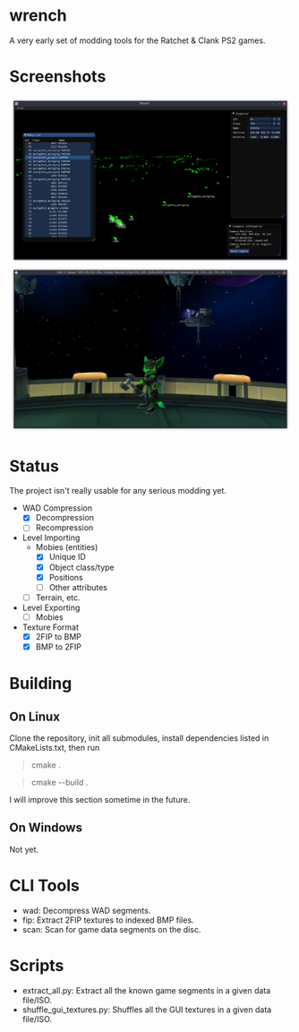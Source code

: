 wrench
======

A very early set of modding tools for the Ratchet & Clank PS2 games.

Screenshots
===========

![A screenshot of the level editor](screenshots/editor.png)
![Green Ratchet](screenshots/skin.png)

Status
======

The project isn't really usable for any serious modding yet.

- WAD Compression
	- [x] Decompression
	- [ ] Recompression
- Level Importing
	- Mobies (entities)
		- [x] Unique ID
		- [x] Object class/type
		- [x] Positions
		- [ ] Other attributes
	- [ ] Terrain, etc.
- Level Exporting
	- [ ] Mobies
- Texture Format
	- [x] 2FIP to BMP
	- [x] BMP to 2FIP

Building
========

On Linux
--------

Clone the repository, init all submodules, install dependencies listed in CMakeLists.txt, then run

>	cmake .

>	cmake --build .

I will improve this section sometime in the future.

On Windows
----------

Not yet.

CLI Tools
=========

- wad: Decompress WAD segments.
- fip: Extract 2FIP textures to indexed BMP files.
- scan: Scan for game data segments on the disc.

Scripts
=======

- extract_all.py: Extract all the known game segments in a given data file/ISO.
- shuffle_gui_textures.py: Shuffles all the GUI textures in a given data file/ISO.
